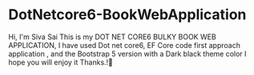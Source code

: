 # DotNetcore6-BookWebApplication
Hi, I'm Siva Sai
This is my DOT NET CORE6 BULKY BOOK WEB APPLICATION, I have used Dot net core6, EF Core code first approach application
, and the Bootstrap 5 version with a Dark black theme color
I hope you will enjoy it
Thanks.!🙂
